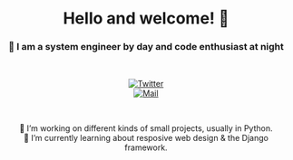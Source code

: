 <h1 align="center"> Hello and welcome! 👋 </h1>
<h3 align="center">🎨 I am a system engineer by day and code enthusiast at night</h3>

<br>

<p align="center">
<a href="https://twitter.com/LyuxGG" target="_blank"><img src="https://img.shields.io/badge/-%40LyuxGG-blue.svg?&style=flat&logo=twitter&logoColor=white&link=https://twitter.com/LyuxGG" alt="Twitter"></a>
  <br>
<a href="mailto:m@hler.eu" target="_blank"><img src="https://img.shields.io/badge/-m%40hler.eu-red?style=flat&logo=Gmail&logoColor=white&link=mailto:m@hler.eu" alt="Mail"></a>
</p>

<br>

<p align="center">
🔭 I’m working on different kinds of small projects, usually in Python.<br>
🌱 I’m currently learning about resposive web design & the Django framework.
</p>
